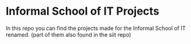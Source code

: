 # Informal School of IT Projects

In this repo you can find the projects made for the Informal School of IT renamed. (part of them also found in the siit repo)
